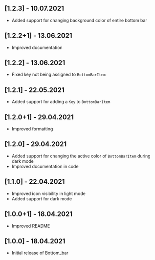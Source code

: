 ## [1.2.3] - 10.07.2021
* Added support for changing background color of entire bottom bar

## [1.2.2+1] - 13.06.2021

* Improved documentation

## [1.2.2] - 13.06.2021

* Fixed key not being assigned to `BottomBarItem`

## [1.2.1] - 22.05.2021

* Added support for adding a `Key` to `BottomBarItem`

## [1.2.0+1] - 29.04.2021

* Improved formatting

## [1.2.0] - 29.04.2021

* Added support for changing the active color of `BottomBarItem` during dark mode
* Improved documentation in code

## [1.1.0] - 22.04.2021

* Improved icon visibility in light mode
* Added support for dark mode

## [1.0.0+1] - 18.04.2021

* Improved README

## [1.0.0] - 18.04.2021

* Initial release of Bottom_bar
